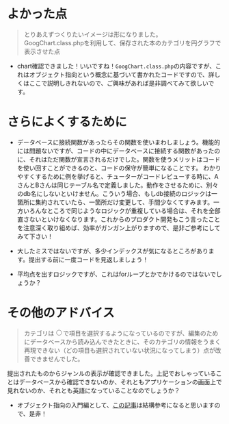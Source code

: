 # よかった点
> とりあえずつくりたいイメージは形になりました。
> GoogChart.class.phpを利用して、保存された本のカテゴリを円グラフで表示させた点

- chart確認できました！いいですね！`GoogChart.class.php`の内容ですが、これはオブジェクト指向という概念に基づいて書かれたコードですので、詳しくはここで説明しきれないので、ご興味があれば是非調べてみて欲しいです。

# さらによくするために
- データベースに接続関数があったらその関数を使いまわしましょう。機能的には問題ないですが、コードの中にデータベースに接続する関数があったのに、それはただ関数が宣言されるだけでした。関数を使うメリットはコードを使い回すことができるのと、コードの保守が簡単になることです。
わかりやすくするために例を挙げると、チューターがコードレビューする時に、AさんとBさんは同じテーブル名で定義しました。動作をさせるために、別々のdb名にしないといけません。こういう場合、もしdb接続のロジックは一箇所に集約されていたら、一箇所だけ変更して、手間少なくてすみます。一方いろんなところで同じようなロジックが重複している場合は、それを全部直さないといけなくなります。これからのプロダクト開発もこう言ったことを注意深く取り組めば、効率がガンガン上がりますので、是非ご参考にしてみて下さい！

- 大したミスではないですが、多少インデックスが気になるところがあります。提出する前に一度コードを見返しましょう！

- 平均点を出すロジックですが、これはforループとかでかけるのではないでしょうか？

# その他のアドバイス
> カテゴリは<input type="radio">で項目を選択するようになっているのですが、編集のためにデータベースから読み込んできたときに、そのカテゴリの情報をうまく再現できない（どの項目も選択されていない状況になってしまう）点が改善できませんでした。

提出されたものからジャンルの表示が確認できました。上記でおしゃっていることはデータベースから確認できないのか、それともアプリケーションの画面上で見れないのか、それとも英語になっていることなのでしょうか？

- オブジェクト指向の入門編として、[この記事](https://eng-entrance.com/what-oop)は結構参考になると思いますので、是非！
